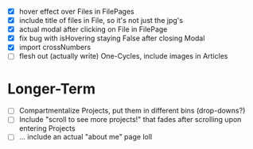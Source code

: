 - [x] hover effect over Files in FilePages
- [x] include title of files in File, so it's not just the jpg's
- [x] actual modal after clicking on File in FilePage
- [x] fix bug with isHovering staying False after closing Modal
- [x] import crossNumbers
- [ ] flesh out (actually write) One-Cycles, include images in Articles

# Longer-Term
- [ ] Compartmentalize Projects, put them in different bins (drop-downs?)
- [ ] Include "scroll to see more projects!" that fades after scrolling upon entering Projects
- [ ] ... include an actual "about me" page loll